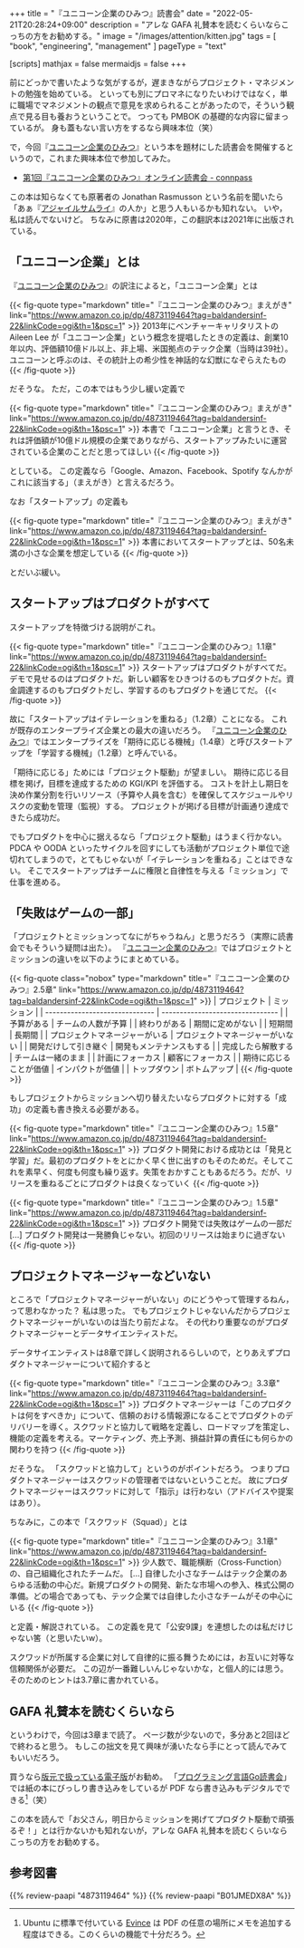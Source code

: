 +++
title = "『ユニコーン企業のひみつ』読書会"
date =  "2022-05-21T20:28:24+09:00"
description = "アレな GAFA 礼賛本を読むくらいならこっちの方をお勧めする。"
image = "/images/attention/kitten.jpg"
tags = [ "book", "engineering", "management" ]
pageType = "text"

[scripts]
  mathjax = false
  mermaidjs = false
+++

前にどっかで書いたような気がするが，遅まきながらプロジェクト・マネジメントの勉強を始めている。
といっても別にプロマネになりたいわけではなく，単に職場でマネジメントの観点で意見を求められることがあったので，そういう観点で見る目も養おうということで。
つっても PMBOK の基礎的な内容に留まっているが。
身も蓋もない言い方をするなら興味本位（笑）

で，今回『[ユニコーン企業のひみつ]』という本を題材にした読書会を開催するというので，これまた興味本位で参加してみた。

- [第1回『ユニコーン企業のひみつ』オンライン読書会 - connpass](https://technical-book-reading.connpass.com/event/245551/)

この本は知らなくても原著者の Jonathan Rasmusson という名前を聞いたら「あぁ『[アジャイルサムライ](https://www.amazon.co.jp/dp/B00J1XKB6K?tag=baldandersinf-22&linkCode=ogi&th=1&psc=1)』の人か」と思う人もいるかも知れない。
いや，私は読んでないけど。
ちなみに原書は2020年，この翻訳本は2021年に出版されている。

## 「ユニコーン企業」とは

『[ユニコーン企業のひみつ]』の訳注によると，「ユニコーン企業」とは

{{< fig-quote type="markdown" title="『ユニコーン企業のひみつ』まえがき" link="https://www.amazon.co.jp/dp/4873119464?tag=baldandersinf-22&linkCode=ogi&th=1&psc=1" >}}
2013年にベンチャーキャリタリストの Aileen Lee が「ユニコーン企業」という概念を提唱したときの定義は、創業10年以内、評価額10億ドル以上、非上場、米国拠点のテック企業（当時は39社）。ユニコーンと呼ぶのは、その統計上の希少性を神話的な幻獣になぞらえたもの
{{< /fig-quote >}}

だそうな。
ただ，この本ではもう少し緩い定義で

{{< fig-quote type="markdown" title="『ユニコーン企業のひみつ』まえがき" link="https://www.amazon.co.jp/dp/4873119464?tag=baldandersinf-22&linkCode=ogi&th=1&psc=1" >}}
本書で「ユニコーン企業」と言うとき、それは評価額が10億ドル規模の企業でありながら、スタートアップみたいに運営されている企業のことだと思ってほしい
{{< /fig-quote >}}

としている。
この定義なら「Google、Amazon、Facebook、Spotify なんかがこれに該当する」（まえがき）と言えるだろう。

なお「スタートアップ」の定義も

{{< fig-quote type="markdown" title="『ユニコーン企業のひみつ』まえがき" link="https://www.amazon.co.jp/dp/4873119464?tag=baldandersinf-22&linkCode=ogi&th=1&psc=1" >}}
本書においてスタートアップとは、50名未満の小さな企業を想定している
{{< /fig-quote >}}

とだいぶ緩い。

## スタートアップはプロダクトがすべて

スタートアップを特徴づける説明がこれ。

{{< fig-quote type="markdown" title="『ユニコーン企業のひみつ』1.1章" link="https://www.amazon.co.jp/dp/4873119464?tag=baldandersinf-22&linkCode=ogi&th=1&psc=1" >}}
スタートアップはプロダクトがすべてだ。デモで見せるのはプロダクトだ。新しい顧客をひきつけるのもプロダクトだ。資金調達するのもプロダクトだし、学習するのもプロダクトを通じてだ。
{{< /fig-quote >}}

故に「スタートアップはイテレーションを重ねる」（1.2章）ことになる。
これが既存のエンタープライズ企業との最大の違いだろう。
『[ユニコーン企業のひみつ]』ではエンタープライズを「期待に応じる機械」（1.4章）と呼びスタートアップを「学習する機械」（1.2章）と呼んでいる。

「期待に応じる」ためには「プロジェクト駆動」が望ましい。
期待に応じる目標を掲げ，目標を達成するための KGI/KPI を評価する。
コストを計上し期日を決め作業分割を行いリソース（予算や人員を含む）を確保してスケジュールやリスクの変動を管理（監視）する。
プロジェクトが掲げる目標が計画通り達成できたら成功だ。

でもプロダクトを中心に据えるなら「プロジェクト駆動」はうまく行かない。
PDCA や OODA といったサイクルを回すにしても活動がプロジェクト単位で途切れてしまうので，とてもじゃないが「イテレーションを重ねる」ことはできない。
そこでスタートアップはチームに権限と自律性を与える「ミッション」で仕事を進める。

## 「失敗はゲームの一部」

「プロジェクトとミッションってなにがちゃうねん」と思うだろう（実際に読書会でもそういう疑問は出た）。
『[ユニコーン企業のひみつ]』ではプロジェクトとミッションの違いを以下のようにまとめている。

{{< fig-quote class="nobox" type="markdown" title="『ユニコーン企業のひみつ』2.5章" link="https://www.amazon.co.jp/dp/4873119464?tag=baldandersinf-22&linkCode=ogi&th=1&psc=1" >}}
| プロジェクト                   | ミッション                       |
| ------------------------------ | -------------------------------- |
| 予算がある                     | チームの人数が予算               |
| 終わりがある                   | 期間に定めがない                 |
| 短期間                         | 長期間                           |
| プロジェクトマネージャーがいる | プロジェクトマネージャーがいない |
| 開発だけして引き継ぐ           | 開発もメンテナンスもする         |
| 完成したら解散する             | チームは一緒のまま               |
| 計画にフォーカス               | 顧客にフォーカス                 |
| 期待に応じることが価値         | インパクトが価値                 |
| トップダウン                   | ボトムアップ                     |
{{< /fig-quote >}}

もしプロジェクトからミッションへ切り替えたいならプロダクトに対する「成功」の定義も書き換える必要がある。

{{< fig-quote type="markdown" title="『ユニコーン企業のひみつ』1.5章" link="https://www.amazon.co.jp/dp/4873119464?tag=baldandersinf-22&linkCode=ogi&th=1&psc=1" >}}
プロダクト開発における成功とは「発見と学習」だ。最初のプロダクトをとにかく早く世に出すのもそのためだ。そしてこれを素早く、何度も何度も繰り返す。失策をおかすこともあるだろう。だが、リリースを重ねるごとにプロダクトは良くなっていく
{{< /fig-quote >}}

{{< fig-quote type="markdown" title="『ユニコーン企業のひみつ』1.5章" link="https://www.amazon.co.jp/dp/4873119464?tag=baldandersinf-22&linkCode=ogi&th=1&psc=1" >}}
プロダクト開発では失敗はゲームの一部だ [...] プロダクト開発は一発勝負じゃない。初回のリリースは始まりに過ぎない
{{< /fig-quote >}}

## プロジェクトマネージャーなどいない

ところで「プロジェクトマネージャーがいない」のにどうやって管理するねん，って思わなかった？ 私は思った。
でもプロジェクトじゃないんだからプロジェクトマネージャーがいないのは当たり前だよな。
その代わり重要なのがプロダクトマネージャーとデータサイエンティストだ。

データサイエンティストは8章で詳しく説明されるらしいので，とりあえずプロダクトマネージャーについて紹介すると

{{< fig-quote type="markdown" title="『ユニコーン企業のひみつ』3.3章" link="https://www.amazon.co.jp/dp/4873119464?tag=baldandersinf-22&linkCode=ogi&th=1&psc=1" >}}
プロダクトマネージャーは「このプロダクトは何をすべきか」について、信頼のおける情報源になることでプロダクトのデリバリーを導く。スクワッドと協力して戦略を定義し、ロードマップを策定し、機能の定義を考える。マーケティング、売上予測、損益計算の責任にも何らかの関わりを持つ
{{< /fig-quote >}}

だそうな。
「スクワッドと協力して」というのがポイントだろう。
つまりプロダクトマネージャーはスクワッドの管理者ではないということだ。
故にプロダクトマネージャーはスクワッドに対して「指示」は行わない（アドバイスや提案はあり）。

ちなみに，この本で「スクワッド（Squad）」とは

{{< fig-quote type="markdown" title="『ユニコーン企業のひみつ』3.1章" link="https://www.amazon.co.jp/dp/4873119464?tag=baldandersinf-22&linkCode=ogi&th=1&psc=1" >}}
少人数で、職能横断（Cross-Function）の、自己組織化されたチームだ。
[...]
自律した小さなチームはテック企業のあらゆる活動の中心だ。新規プロダクトの開発、新たな市場への参入、株式公開の準備。どの場合であっても、テック企業では自律した小さなチームがその中心にいる
{{< /fig-quote >}}

と定義・解説されている。
この定義を見て「公安9課」を連想したのは私だけじゃない筈（と思いたいw）。

スクワッドが所属する企業に対して自律的に振る舞うためには，お互いに対等な信頼関係が必要だ。
この辺が一番難しいんじゃないかな，と個人的には思う。
そのためのヒントは3.7章に書かれている。

## GAFA 礼賛本を読むくらいなら

というわけで，今回は3章まで読了。
ページ数が少ないので，多分あと2回ほどで終わると思う。
もしこの拙文を見て興味が湧いたなら手にとって読んでみてもいいだろう。

買うなら[版元で扱っている電子版](https://www.oreilly.co.jp/books/9784873119465/ "O'Reilly Japan - ユニコーン企業のひみつ")がお勧め。
「[プログラミング言語Go読書会](https://gpl-reading.connpass.com/)」では紙の本にびっしり書き込みをしているが PDF なら書き込みもデジタルでできる[^pdf1]（笑）

[^pdf1]: Ubuntu に標準で付いている [Evince](https://wiki.gnome.org/action/show/Apps/Evince "Apps/Evince - GNOME Wiki!") は PDF の任意の場所にメモを追加する程度はできる。このくらいの機能で十分だろう。

この本を読んで「お父さん，明日からミッションを掲げてプロダクト駆動で頑張るぞ！」とは行かないかも知れないが，アレな GAFA 礼賛本を読むくらいならこっちの方をお勧めする。

[ユニコーン企業のひみつ]: https://www.amazon.co.jp/dp/4873119464?tag=baldandersinf-22&linkCode=ogi&th=1&psc=1 "ユニコーン企業のひみつ ―Spotifyで学んだソフトウェアづくりと働き方 | Jonathan Rasmusson, 島田 浩二, 角谷 信太郎 |本 | 通販 - Amazon.co.jp"

## 参考図書

{{% review-paapi "4873119464" %}} <!-- ユニコーン企業のひみつ -->
{{% review-paapi "B01JMEDX8A" %}} <!-- 攻殻機動隊 STAND ALONE COMPLEX (SAC) -->
